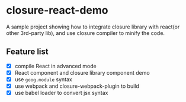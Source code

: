 # closure-react-demo

A sample project showing how to integrate closure library with react(or other 3rd-party lib), and use closure compiler to minify the code.

## Feature list

- [x] compile React in advanced mode
- [x] React component and closure library component demo
- [x] use `goog.module` syntax
- [x] use webpack and closure-webpack-plugin to build
- [x] use babel loader to convert jsx syntax